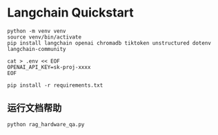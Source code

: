 # Langchain Quickstart

```shell
python -m venv venv
source venv/bin/activate 
pip install langchain openai chromadb tiktoken unstructured dotenv langchain-community

cat > .env << EOF
OPENAI_API_KEY=sk-proj-xxxx
EOF

pip install -r requirements.txt
```

## 运行文档帮助

```shell
python rag_hardware_qa.py
```

